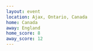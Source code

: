 ```yaml
---
layout: event
location: Ajax, Ontario, Canada
home: Canada
away: England
home_score: 8
away_score: 12
---
```

